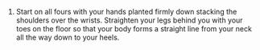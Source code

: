 1. Start on all fours with your hands planted firmly down stacking the shoulders over the wrists.  Straighten your legs behind you with your toes on the floor so that your body forms a straight line from your neck all the way down to your heels.